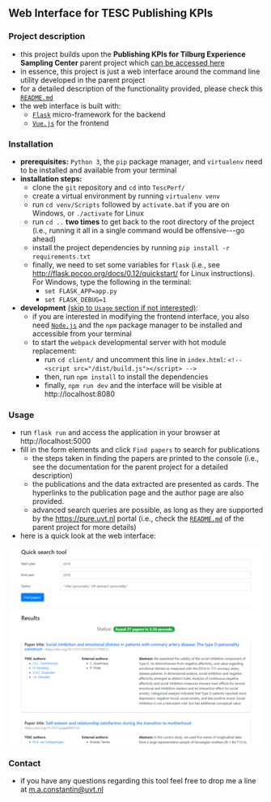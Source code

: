 ## Web Interface for TESC Publishing KPIs

### Project description 
- this project builds upon the **Publishing KPIs for Tilburg Experience Sampling Center** parent project which [can be accessed here](https://github.com/mihaiconstantin/TescPerf/)
- in essence, this project is just a web interface around the command line utility developed in the parent project
- for a detailed description of the functionality provided, please check this [`README.md`](https://github.com/mihaiconstantin/TescPerf/blob/master/README.md)
- the web interface is built with:
	- [`Flask`](https://github.com/pallets/flask/) micro-framework for the backend
	- [`Vue.js`](https://github.com/vuejs/vue) for the frontend

### Installation
- **prerequisites:** `Python 3`, the `pip` package manager, and `virtualenv` need to be installed and available from your terminal
- **installation steps:**
	- clone the `git` repository and `cd` into `TescPerf/`
	- create a virtual environment by running `virtualenv venv`
	- run `cd venv/Scripts` followed by `activate.bat` if you are on Windows, or `./activate` for Linux
	- run `cd ..` **two times** to get back to the root directory of the project (i.e., running it all in a single command would be offensive---go ahead)
	- install the project dependencies by running `pip install -r requirements.txt`
	- finally, we need to set some variables for `flask` (i.e., see http://flask.pocoo.org/docs/0.12/quickstart/ for Linux instructions). For Windows, type the following in the terminal:
		- `set FLASK_APP=app.py`
		- `set FLASK_DEBUG=1`
- **development** <u>(skip to `Usage` section if not interested)</u>:
	- if you are interested in modifying the frontend interface, you also need [`Node.js`](https://nodejs.org/en/) and the `npm` package manager to be installed and accessible from your terminal
	- to start the `webpack` developmental server with hot module replacement:
		- run `cd client/` and uncomment this line in `index.html`: `<!-- <script src="/dist/build.js"></script> -->`
		- then, run `npm install` to install the dependencies
		- finally, `npm run dev` and the interface will be visible at http://localhost:8080

### Usage
- run `flask run` and access the application in your browser at http://localhost:5000
- fill in the form elements and click `Find papers` to search for publications
	- the steps taken in finding the papers are printed to the console (i.e., see the documentation for the parent project for a detailed description)
	- the publications and the data extracted are presented as cards. The hyperlinks to the publication page and the author page are also provided.
	- advanced search queries are possible, as long as they are supported by the https://pure.uvt.nl portal (i.e., check the [`README.md`](https://github.com/mihaiconstantin/TescPerf/blob/master/README.md) of the parent project for more details)
- here is a quick look at the web interface:

![web interface preview](demo/web_interface.PNG)

### Contact
- if you have any questions regarding this tool feel free to drop me a line at m.a.constantin@uvt.nl
